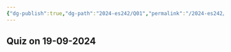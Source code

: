 ```yaml
---
{"dg-publish":true,"dg-path":"2024-es242/Q01","permalink":"/2024-es242/q01/"}
---
```


## Quiz on 19-09-2024